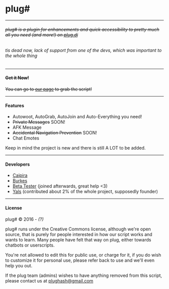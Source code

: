 # plug\# 

------------------
###### ~~plug# is a plugin for enhancements and quick accessibility to pretty much all you need (and more!) on [plug.dj](https://plug.dj)~~
###### tis dead now, lack of support from one of the devs, which was important to the whole thing
------------------

#### ~~Get it Now!~~

~~You can go to [our page](http://plughash.github.io) to grab the script!~~

------------------

#### Features

* Autowoot, AutoGrab, AutoJoin and Auto-Everything you need!
* ~~Private Messages~~ SOON! 
* AFK Message
* ~~Accidental Navigation Prevention~~ SOON!
* Chat Emotes

Keep in mind the project is new and there is still A LOT to be added.

------------------

#### Developers

* [Caipira](https://plug.dj/@/caipira)
* [Burkes](https://plug.dj/@/burkes)
* [Beta Tester](https://github.com/MatheusAvellar) (joined afterwards, great help <3)
* [Yals](https://plug.dj/@/yals) (contributed about 2% of the whole project, supposedly founder)

------------------

#### License

plug# &copy; 2016 - _(?)_

plug# runs under the Creative Commons license, although we're open source, that is purely for people interested in how our script works and wants to learn. Many people have felt that way on plug, either towards chatbots or userscripts.

You're not allowed to edit this for public use, or charge for it, if you do wish to customize it for personal use, please refer back to use and we'll even help you out.

If the plug team (admins) wishes to have anything removed from this script, please contact us at plughash@gmail.com

